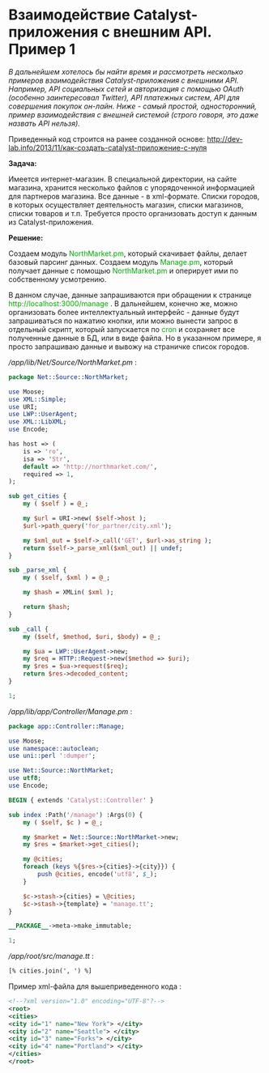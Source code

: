 ﻿# Взаимодействие Catalyst-приложения с внешним API. Пример 1

*В дальнейшем хотелось бы найти время и рассмотреть несколько примеров взаимодействия Catalyst-приложения с внешними API. Например, API социальных сетей и авторизация с помощью OAuth (особенно заинтересовал Twitter), API платежных систем, API для совершения покупок он-лайн. Ниже - самый простой, односторонний, пример взаимодействия с внешней системой (строго говоря, это даже назвать API нельзя).*

Приведенный код строится на ранее созданной основе: <a href="http://dev-lab.info/2013/11/как-создать-catalyst-приложение-с-нуля">http://dev-lab.info/2013/11/как-создать-catalyst-приложение-с-нуля</a>

**Задача:**

Имеется интернет-магазин. В специальной директории, на сайте магазина, хранится несколько файлов с упорядоченной информацией для партнеров магазина. Все данные - в xml-формате. Списки городов, в которых осуществляет деятельность магазин, списки магазинов, списки товаров и т.п. Требуется просто организовать доступ к данным из Catalyst-приложения.

**Решение:**

Создаем модуль <font color="#00aa00">NorthMarket.pm</font>, который скачивает файлы, делает базовый парсинг данных. Создаем модуль <font color="#00aa00">Manage.pm</font>, который получает данные с помощью <font color="#00aa00">NorthMarket.pm</font> и оперирует ими по собственному усмотрению.

В данном случае, данные запрашиваются при обращении к странице <font color="#00aa00">http://localhost:3000/manage</font> . В дальнейшем, конечно же, можно организовать более интеллектуальный интерфейс - данные будут запрашиваться по нажатию кнопки, или можно вынести запрос в отдельный скрипт, который запускается по <font color="#00aa00">cron</font> и сохраняет все полученные данные в БД, или в виде файла. Но в указанном примере, я просто запрашиваю данные и вывожу на страничке список городов.

*/app/lib/Net/Source/NorthMarket.pm* :

```perl
package Net::Source::NorthMarket;

use Moose;
use XML::Simple;
use URI;
use LWP::UserAgent;
use XML::LibXML;
use Encode;

has host => (
    is => 'ro',
    isa => 'Str',
    default => 'http://northmarket.com/',
    required => 1,
);

sub get_cities {
    my ( $self ) = @_;

    my $url = URI->new( $self->host );
    $url->path_query('for_partner/city.xml');

    my $xml_out = $self->_call('GET', $url->as_string );
    return $self->_parse_xml($xml_out) || undef;
}

sub _parse_xml {
    my ( $self, $xml ) = @_;

    my $hash = XMLin( $xml );

    return $hash;
}

sub _call {
    my ($self, $method, $uri, $body) = @_;

    my $ua = LWP::UserAgent->new;
    my $req = HTTP::Request->new($method => $uri);
    my $res = $ua->request($req);
    return $res->decoded_content;
}

1;
```

*/app/lib/app/Controller/Manage.pm* :

```perl
package app::Controller::Manage;

use Moose;
use namespace::autoclean;
use uni::perl ':dumper';

use Net::Source::NorthMarket;
use utf8;
use Encode;

BEGIN { extends 'Catalyst::Controller' }

sub index :Path('/manage') :Args(0) {
    my ( $self, $c ) = @_;

    my $market = Net::Source::NorthMarket->new;
    my $res = $market->get_cities();

    my @cities;
    foreach (keys %{$res->{cities}->{city}}) {
        push @cities, encode('utf8', $_);
    }

    $c->stash->{cities} = \@cities;
    $c->stash->{template} = 'manage.tt';
}

__PACKAGE__->meta->make_immutable;

1;
```

*/app/root/src/manage.tt* :

```html
[% cities.join(', ') %]
```

Пример xml-файла для вышеприведенного кода :

```xml
<!--?xml version="1.0" encoding="UTF-8"?-->
<root> 
<cities> 
<city id="1" name="New York"> </city> 
<city id="2" name="Seattle"> </city> 
<city id="3" name="Forks"> </city> 
<city id="4" name="Portland"> </city>
</cities>
</root>
```


